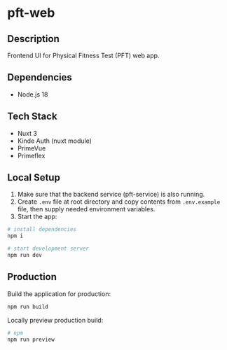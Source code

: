 # pft-web

## Description

Frontend UI for Physical Fitness Test (PFT) web app.

## Dependencies

- Node.js 18

## Tech Stack

- Nuxt 3
- Kinde Auth (nuxt module)
- PrimeVue
- Primeflex

## Local Setup

1. Make sure that the backend service (pft-service) is also running.
2. Create `.env` file at root directory and copy contents from `.env.example` file, then supply needed environment variables.
3. Start the app:

```bash
# install dependencies
npm i

# start development server
npm run dev
```

## Production

Build the application for production:

```bash
npm run build
```

Locally preview production build:

```bash
# npm
npm run preview
```
